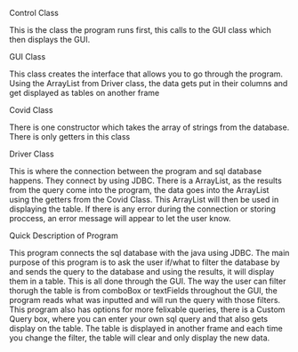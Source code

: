 Control Class

This is the class the program runs first, this calls to the GUI class which then displays the GUI.



GUI Class

This class creates the interface that allows you to go through the program. Using the ArrayList from Driver class, the data gets put in their columns and get displayed as tables on another frame



Covid Class

There is one constructor which takes the array of strings from the database. There is only getters in this class



Driver Class

This is where the connection between the program and sql database happens. They connect by using JDBC. There is a ArrayList, as the results from the query come into the program, the data goes into the ArrayList using the getters from the Covid Class. This ArrayList will then be used in displaying the table. If there is any error during the connection or storing proccess, an error message will appear to let the user know.




Quick Description of Program

This program connects the sql database with the java using JDBC. The main purpose of this program is to ask the user if/what to filter the database by and sends the query to the database and using the results, it will display them in a table. This is all done through the GUI. The way the user can filter thorugh the table is from comboBox or textFields throughout the GUI, the program reads what was inputted and will run the query with those filters. This program also has options for more felixable queries, there is a Custom Query box, where you can enter your own sql query and that also gets display on the table. The table is displayed in another frame and each time you change the filter, the table will clear and only display the new data.
